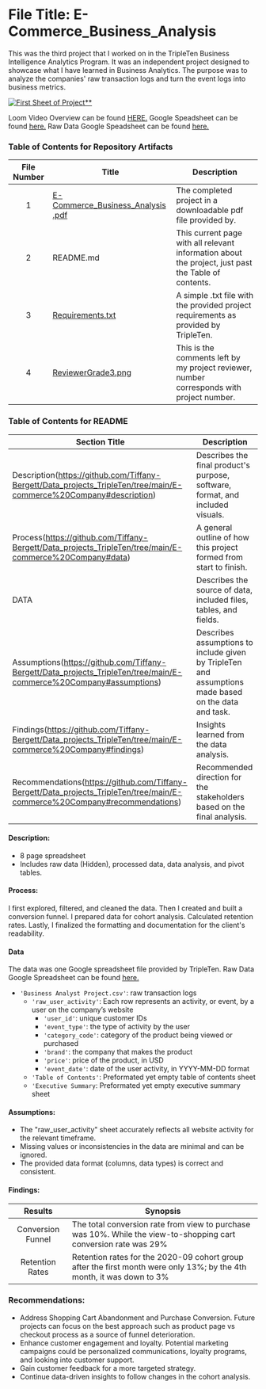 # File Title: E-Commerce_Business_Analysis

This was the third project that I worked on in the TripleTen Business Intelligence Analytics Program. It was an independent project designed to showcase what I have learned in Business Analytics. The purpose was to analyze the companies' raw transaction logs and turn the event logs into business metrics.

[<img src="https://github.com/Tiffany-Bergett/Data_projects_TripleTen/blob/main/Images/E-Commerce.png" alt="First Sheet of Project**">](https://www.loom.com/share/2e58fde1699848d2b12a2e3284e7867e?sid=42667402-82d2-4f31-82a0-baf41ac16ce7)

Loom Video Overview can be found <a href='https://www.loom.com/share/2e58fde1699848d2b12a2e3284e7867e?sid=0999d9f0-df9f-4a30-9665-ffb61487a7da' target=_blank><u>HERE</u>.</a>
Google Speadsheet can be found <a href='https://docs.google.com/spreadsheets/d/1vkoLxZqsaqfEHdvRRf5ifXiv42zfPA01v6DPhiN9O_k/edit?usp=sharing' target=_blank><u>here</u>.</a>
Raw Data Google Speadsheet can be found <a href='https://docs.google.com/spreadsheets/d/1qWRY5svKGkJRyYNv7K4XvEGm9FpcoJhH5G0p4Qbq0V0/edit?usp=sharing' target=_blank><u>here</u>.</a>

### Table of Contents for Repository Artifacts
| File Number | Title | Description |
| :-----------: | ----------- |----------- |
| 1 | [E-Commerce_Business_Analysis .pdf](https://github.com/Tiffany-Bergett/Data_projects_TripleTen/blob/main/E-commerce%20Company/E-Commerce_Business_Analysis%20.pdf) | The completed project in a downloadable pdf file provided by. |
| 2 | README.md | This current page with all relevant information about the project, just past the Table of contents. |
| 3 | [Requirements.txt](https://github.com/Tiffany-Bergett/Data_projects_TripleTen/blob/main/E-commerce%20Company/Requirements.txt) | A simple .txt file with the provided project requirements as provided by TripleTen. |
| 4 | [ReviewerGrade3.png](https://github.com/Tiffany-Bergett/Data_projects_TripleTen/blob/main/E-commerce%20Company/ReviewerGrade3.png) | This is the comments left by my project reviewer, number corresponds with project number. |

### Table of Contents for README
| Section Title | Description |
| ----------- |----------- |
| Description(https://github.com/Tiffany-Bergett/Data_projects_TripleTen/tree/main/E-commerce%20Company#description) | Describes the final product's purpose, software, format, and included visuals. |
| Process(https://github.com/Tiffany-Bergett/Data_projects_TripleTen/tree/main/E-commerce%20Company#data) | A general outline of how this project formed from start to finish. |
| DATA | Describes the source of data, included files, tables, and fields. |
| Assumptions(https://github.com/Tiffany-Bergett/Data_projects_TripleTen/tree/main/E-commerce%20Company#assumptions) | Describes assumptions to include given by TripleTen and assumptions made based on the data and task. |
| Findings(https://github.com/Tiffany-Bergett/Data_projects_TripleTen/tree/main/E-commerce%20Company#findings) | Insights learned from the data analysis. |
| Recommendations(https://github.com/Tiffany-Bergett/Data_projects_TripleTen/tree/main/E-commerce%20Company#recommendations) | Recommended direction for the stakeholders based on the final analysis. |

#### Description:
- 8 page spreadsheet
- Includes raw data (Hidden), processed data, data analysis, and pivot tables.

#### Process:
I first explored, filtered, and cleaned the data.
Then I created and built a conversion funnel.
I prepared data for cohort analysis.
Calculated retention rates.
Lastly, I finalized the formatting and documentation for the client's readability.

#### Data
The data was one Google spreadsheet file provided by TripleTen. Raw Data Google Spreadsheet can be found <a href='https://docs.google.com/spreadsheets/d/1qWRY5svKGkJRyYNv7K4XvEGm9FpcoJhH5G0p4Qbq0V0/edit?usp=sharing' target=_blank><u>here</u>.</a>
- `'Business Analyst Project.csv'`: raw transaction logs
    - `'raw_user_activity'`: Each row represents an activity, or event, by a user on the company’s website
        - `'user_id'`: unique customer IDs
        - `'event_type'`: the type of activity by the user
        - `'category_code'`: category of the product being viewed or purchased
        - `'brand'`: the company that makes the product
        - `'price'`: price of the product, in USD
        - `'event_date'`: date of the user activity, in YYYY-MM-DD format
    - `'Table of Contents'`: Preformated yet empty table of contents sheet
    - `'Executive Summary`: Preformated yet empty executive summary sheet

#### Assumptions:
- The "raw_user_activity" sheet accurately reflects all website activity for the relevant timeframe.
- Missing values or inconsistencies in the data are minimal and can be ignored.
- The provided data format (columns, data types) is correct and consistent.

#### Findings:
| Results | Synopsis |
| :-----------: | ----------- |
| Conversion Funnel | The total conversion rate from view to purchase was 10%. While the view-to-shopping cart conversion rate was 29% | 
| Retention Rates | Retention rates for the 2020-09 cohort group after the first month were only 13%; by the 4th month, it was down to 3% | 

### Recommendations:
- Address Shopping Cart Abandonment and Purchase Conversion. Future projects can focus on the best approach such as product page vs checkout process as a source of funnel deterioration.
- Enhance customer engagement and loyalty. Potential marketing campaigns could be personalized communications, loyalty programs, and looking into customer support.
- Gain customer feedback for a more targeted strategy.
- Continue data-driven insights to follow changes in the cohort analysis.
